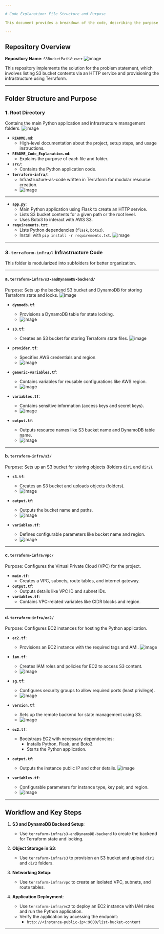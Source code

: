 ```yaml
---

# Code Explanation: File Structure and Purpose

This document provides a breakdown of the code, describing the purpose of each file and folder for clarity.

---
```


## Repository Overview

**Repository Name**: `S3BucketPathViewer`
![image](https://github.com/user-attachments/assets/f0ede573-9d69-4a20-a6e4-76a9ca89de06)


This repository implements the solution for the problem statement, which involves listing S3 bucket contents via an HTTP service and provisioning the infrastructure using Terraform.

---

## Folder Structure and Purpose

### 1. **Root Directory**
Contains the main Python application and infrastructure management folders.
![image](https://github.com/user-attachments/assets/35a40146-5120-42bd-a386-0ec3af6fbf0c)


- **`README.md`**:
  - High-level documentation about the project, setup steps, and usage instructions.
- **`README_Code_Explanation.md`**:
  - Explains the purpose of each file and folder.
- **`src/`**:
  - Contains the Python application code.
- **`terraform-infra/`**:
  - Infrastructure-as-code written in Terraform for modular resource creation.
  - ![image](https://github.com/user-attachments/assets/7fb67528-45b9-4fa6-adcc-a00428c9a370)


---



- **`app.py`**:
  - Main Python application using Flask to create an HTTP service.
  - Lists S3 bucket contents for a given path or the root level.
  - Uses Boto3 to interact with AWS S3.
- **`requirements.txt`**:
  - Lists Python dependencies (`flask`, `boto3`).
  - Install with `pip install -r requirements.txt`.
![image](https://github.com/user-attachments/assets/3c6f5065-b1a6-4ea8-8431-aaf29ee0b4ce)


---

### 3. **`terraform-infra/`**: Infrastructure Code

This folder is modularized into subfolders for better organization.

---

#### a. **`terraform-infra/s3-andDynamoDB-backend/`**
Purpose: Sets up the backend S3 bucket and DynamoDB for storing Terraform state and locks.
![image](https://github.com/user-attachments/assets/0a539434-8f51-40fb-a46d-09d480f7e6e8)



- **`dynmodb.tf`**:
  - Provisions a DynamoDB table for state locking.
  - ![image](https://github.com/user-attachments/assets/62bb0c9c-5215-48ae-83a2-f305e0200df8)

- **`s3.tf`**:
  - Creates an S3 bucket for storing Terraform state files.
![image](https://github.com/user-attachments/assets/8e307016-a390-47e6-acb3-0ff5415aad5c)

- **`provider.tf`**:
  - Specifies AWS credentials and region.
  - ![image](https://github.com/user-attachments/assets/5a5d523a-352e-44be-9bcf-32405dde2cc7)

- **`generic-variables.tf`**:
  - Contains variables for reusable configurations like AWS region.
  - ![image](https://github.com/user-attachments/assets/e745a1d8-4025-47ac-8e7d-11d7c2228fc8)

- **`variables.tf`**:
  - Contains sensitive information (access keys and secret keys).
  - ![image](https://github.com/user-attachments/assets/9095f0eb-1dfc-41a6-8f1f-b9e70acf0251)

- **`output.tf`**:
  - Outputs resource names like S3 bucket name and DynamoDB table name.
  - ![image](https://github.com/user-attachments/assets/3ae0608e-9082-4dfc-8948-94cc46fc9388)


---

#### b. **`terraform-infra/s3/`**
Purpose: Sets up an S3 bucket for storing objects (folders `dir1` and `dir2`).

- **`s3.tf`**:
  - Creates an S3 bucket and uploads objects (folders).
  - ![image](https://github.com/user-attachments/assets/3638e566-2e80-4ece-ad06-34f7a7f39f59)

- **`output.tf`**:
  - Outputs the bucket name and paths.
  - ![image](https://github.com/user-attachments/assets/52503123-1240-44ef-b0b0-1b075a09e80c)

- **`variables.tf`**:
  - Defines configurable parameters like bucket name and region.
  - ![image](https://github.com/user-attachments/assets/cf2f40e4-c5db-40d8-9005-f73578cfc9be)


---

#### c. **`terraform-infra/vpc/`**
Purpose: Configures the Virtual Private Cloud (VPC) for the project.

- **`main.tf`**:
  - Creates a VPC, subnets, route tables, and internet gateway.
- **`output.tf`**:
  - Outputs details like VPC ID and subnet IDs.
- **`variables.tf`**:
  - Contains VPC-related variables like CIDR blocks and region.

---

#### d. **`terraform-infra/ec2/`**
Purpose: Configures EC2 instances for hosting the Python application.

- **`ec2.tf`**:
  - Provisions an EC2 instance with the required tags and AMI.
![image](https://github.com/user-attachments/assets/4731ea38-6540-416d-8468-e0f2039cebf1)

- **`iam.tf`**:
  - Creates IAM roles and policies for EC2 to access S3 content.
  - ![image](https://github.com/user-attachments/assets/4b684c4c-96d8-4299-a708-c1b8c9e67016)

- **`sg.tf`**:
  - Configures security groups to allow required ports (least privilege).
  - ![image](https://github.com/user-attachments/assets/e9adc5d0-bce2-4750-bc4d-8649fa042941)

- **`version.tf`**:
  - Sets up the remote backend for state management using S3.
  - ![image](https://github.com/user-attachments/assets/bb5c6eba-62ea-4b2c-9999-0a6e6e7cce4c)

- **`ec2.tf`**:
  - Bootstraps EC2 with necessary dependencies:
    - Installs Python, Flask, and Boto3.
    - Starts the Python application.
- **`output.tf`**:
  - Outputs the instance public IP and other details.
![image](https://github.com/user-attachments/assets/5c48fd37-2d8a-4005-b0bb-15a722a6c00b)

- **`variables.tf`**:
  - Configurable parameters for instance type, key pair, and region.
  - ![image](https://github.com/user-attachments/assets/f9d01544-df07-4b72-86f9-83f4f1241ac5)


---

## Workflow and Key Steps

1. **S3 and DynamoDB Backend Setup**:
   - Use `terraform-infra/s3-andDynamoDB-backend` to create the backend for Terraform state and locking.

2. **Object Storage in S3**:
   - Use `terraform-infra/s3` to provision an S3 bucket and upload `dir1` and `dir2` folders.

3. **Networking Setup**:
   - Use `terraform-infra/vpc` to create an isolated VPC, subnets, and route tables.

4. **Application Deployment**:
   - Use `terraform-infra/ec2` to deploy an EC2 instance with IAM roles and run the Python application.
   - Verify the application by accessing the endpoint:
     - `http://<instance-public-ip>:9000/list-bucket-content`

---
